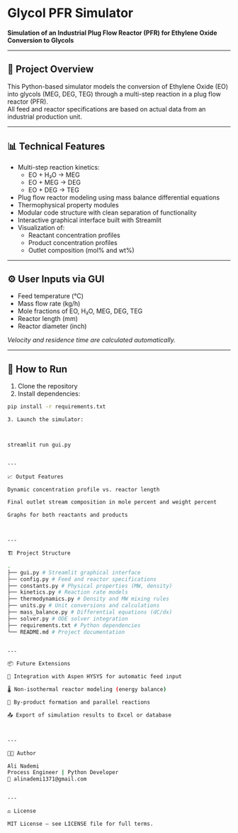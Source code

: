 # Glycol PFR Simulator

**Simulation of an Industrial Plug Flow Reactor (PFR) for Ethylene Oxide Conversion to Glycols**

---

## 📌 Project Overview

This Python-based simulator models the conversion of Ethylene Oxide (EO) into glycols (MEG, DEG, TEG) through a multi-step reaction in a plug flow reactor (PFR).  
All feed and reactor specifications are based on actual data from an industrial production unit.

---

## 📊 Technical Features

- Multi-step reaction kinetics:
  - EO + H₂O → MEG  
  - EO + MEG → DEG  
  - EO + DEG → TEG  
- Plug flow reactor modeling using mass balance differential equations
- Thermophysical property modules
- Modular code structure with clean separation of functionality
- Interactive graphical interface built with Streamlit
- Visualization of:
  - Reactant concentration profiles
  - Product concentration profiles
  - Outlet composition (mol% and wt%)

---

## ⚙️ User Inputs via GUI

- Feed temperature (°C)
- Mass flow rate (kg/h)
- Mole fractions of EO, H₂O, MEG, DEG, TEG
- Reactor length (mm)
- Reactor diameter (inch)

*Velocity and residence time are calculated automatically.*

---

## 🚀 How to Run

1. Clone the repository  
2. Install dependencies:

```bash
pip install -r requirements.txt

3. Launch the simulator:



streamlit run gui.py


---

📈 Output Features

Dynamic concentration profile vs. reactor length

Final outlet stream composition in mole percent and weight percent

Graphs for both reactants and products



---

🏗️ Project Structure

.
├── gui.py # Streamlit graphical interface
├── config.py # Feed and reactor specifications
├── constants.py # Physical properties (MW, density)
├── kinetics.py # Reaction rate models
├── thermodynamics.py # Density and MW mixing rules
├── units.py # Unit conversions and calculations
├── mass_balance.py # Differential equations (dC/dx)
├── solver.py # ODE solver integration
├── requirements.txt # Python dependencies
└── README.md # Project documentation


---

📦 Future Extensions

🔄 Integration with Aspen HYSYS for automatic feed input

🌡️ Non-isothermal reactor modeling (energy balance)

🧪 By-product formation and parallel reactions

📤 Export of simulation results to Excel or database



---

👨‍💻 Author

Ali Nademi
Process Engineer | Python Developer
📧 alinademi1371@gmail.com


---

⚖️ License

MIT License – see LICENSE file for full terms.
